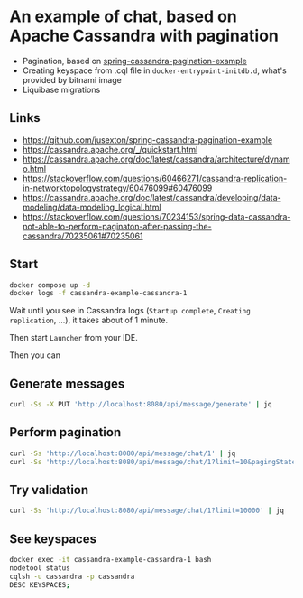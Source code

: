 # An example of chat, based on Apache Cassandra with pagination
* Pagination, based on [spring-cassandra-pagination-example](https://github.com/jusexton/spring-cassandra-pagination-example)
* Creating keyspace from .cql file in `docker-entrypoint-initdb.d`, what's provided by bitnami image
* Liquibase migrations

## Links
* https://github.com/jusexton/spring-cassandra-pagination-example
* https://cassandra.apache.org/_/quickstart.html
* https://cassandra.apache.org/doc/latest/cassandra/architecture/dynamo.html
* https://stackoverflow.com/questions/60466271/cassandra-replication-in-networktopologystrategy/60476099#60476099
* https://cassandra.apache.org/doc/latest/cassandra/developing/data-modeling/data-modeling_logical.html
* https://stackoverflow.com/questions/70234153/spring-data-cassandra-not-able-to-perform-paginaton-after-passing-the-cassandra/70235061#70235061

## Start
```bash
docker compose up -d
docker logs -f cassandra-example-cassandra-1
```
Wait until you see in Cassandra logs (`Startup complete`, `Creating replication`, ...), it takes about of 1 minute. 

Then start `Launcher` from your IDE.

Then you can

## Generate messages
```bash
curl -Ss -X PUT 'http://localhost:8080/api/message/generate' | jq
```

## Perform pagination
```bash
curl -Ss 'http://localhost:8080/api/message/chat/1' | jq
curl -Ss 'http://localhost:8080/api/message/chat/1?limit=10&pagingState=000A00080000000000000009F07FFFFFF5F07FFFFFF5' | jq
```

## Try validation
```bash
curl -Ss 'http://localhost:8080/api/message/chat/1?limit=10000' | jq
```

## See keyspaces
```bash
docker exec -it cassandra-example-cassandra-1 bash
nodetool status
cqlsh -u cassandra -p cassandra
DESC KEYSPACES;
```
